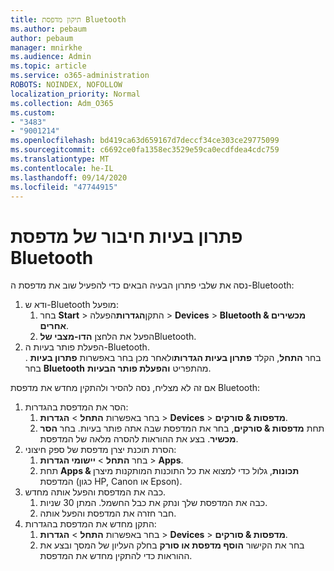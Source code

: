 ```yaml
---
title: תיקון מדפסת Bluetooth
ms.author: pebaum
author: pebaum
manager: mnirkhe
ms.audience: Admin
ms.topic: article
ms.service: o365-administration
ROBOTS: NOINDEX, NOFOLLOW
localization_priority: Normal
ms.collection: Adm_O365
ms.custom:
- "3483"
- "9001214"
ms.openlocfilehash: bd419ca63d659167d7deccf34ce303ce29775099
ms.sourcegitcommit: c6692ce0fa1358ec3529e59ca0ecdfdea4cdc759
ms.translationtype: MT
ms.contentlocale: he-IL
ms.lasthandoff: 09/14/2020
ms.locfileid: "47744915"
---
```

# <a name="fix-bluetooth-printer-connection-issues"></a>פתרון בעיות חיבור של מדפסת Bluetooth

נסה את שלבי פתרון הבעיה הבאים כדי להפעיל שוב את מדפסת ה-Bluetooth:


1. ודא ש-Bluetooth מופעל:
    1. בחר **Start**  >  התקן**הגדרות**הפעלה  >  **Devices**  >  **Bluetooth & מכשירים אחרים**.
    2. הפעל את הלחצן **הדו-מצבי של**Bluetooth.
2. הפעלת פותר בעיות ה-Bluetooth. <br>
    בחר **התחל**, הקלד **פתרון בעיות הגדרות**ולאחר מכן בחר באפשרות **פתרון בעיות** . בחר **Bluetooth** מהתפריט **והפעלת פותר הבעיות**.

אם זה לא מצליח, נסה להסיר ולהתקין מחדש את מדפסת Bluetooth:

1. הסר את המדפסת בהגדרות:
    1. בחר באפשרות **התחל**  >  **הגדרות**  >  **Devices**  >  **מדפסות & סורקים**.
    2. תחת **מדפסות & סורקים**, בחר את המדפסת שבה אתה פותר בעיות. בחר **הסר מכשיר**. בצע את ההוראות להסרה מלאה של המדפסת.
2. הסרת תוכנת יצרן מדפסת של ספק חיצוני:
    1. בחר **התחל**  >  **יישומי הגדרות**  >  **Apps**.
    2. תחת **Apps & תכונות**, גלול כדי למצוא את כל התוכנות המותקנות מיצרן המדפסת (כגון HP, Canon או Epson).
3. כבה את המדפסת והפעל אותה מחדש.
   1. כבה את המדפסת שלך ונתק את כבל החשמל. המתן 30 שניות. 
   2. חבר חזרה את המדפסת והפעל אותה.
4. התקן מחדש את המדפסת בהגדרות:
    1. בחר באפשרות **התחל**  >  **הגדרות**  >  **Devices**  >  **מדפסות & סורקים**.
    2. בחר את הקישור **הוסף מדפסת או סורק** בחלק העליון של המסך ובצע את ההוראות כדי להתקין מחדש את המדפסת.
